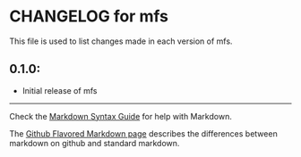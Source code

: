 # CHANGELOG for mfs

This file is used to list changes made in each version of mfs.

## 0.1.0:

* Initial release of mfs

- - -
Check the [Markdown Syntax Guide](http://daringfireball.net/projects/markdown/syntax) for help with Markdown.

The [Github Flavored Markdown page](http://github.github.com/github-flavored-markdown/) describes the differences between markdown on github and standard markdown.
